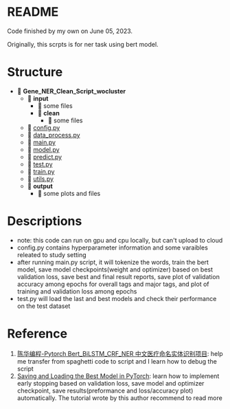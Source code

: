 # README

Code finished by my own on June 05, 2023. 

Originally, this scrpts is for ner task using bert model. 

# Structure
- 📂 __Gene\_NER\_Clean\_Script\_wocluster__
   - 📂 __input__
     - 📄 some files
     - 📂 __clean__
       - 📄 some files
   - 📄 [config.py](https://github.com/tinghe14/Reusable-Code/blob/5c5840f6193a6bc7046cc25af9053d582660eabe/Model/Model%20Training/%20Local%20Script/Gene_NER_Clean_Script_wocluster/config.py)
   - 📄 [data\_process.py](https://github.com/tinghe14/Reusable-Code/blob/5c5840f6193a6bc7046cc25af9053d582660eabe/Model/Model%20Training/%20Local%20Script/Gene_NER_Clean_Script_wocluster/data_process.py)
   - 📄 [main.py](https://github.com/tinghe14/Reusable-Code/blob/5c5840f6193a6bc7046cc25af9053d582660eabe/Model/Model%20Training/%20Local%20Script/Gene_NER_Clean_Script_wocluster/main.py)
   - 📄 [model.py](https://github.com/tinghe14/Reusable-Code/blob/5c5840f6193a6bc7046cc25af9053d582660eabe/Model/Model%20Training/%20Local%20Script/Gene_NER_Clean_Script_wocluster/model.py)
   - 📄 [predict.py](https://github.com/tinghe14/Reusable-Code/blob/5c5840f6193a6bc7046cc25af9053d582660eabe/Model/Model%20Training/%20Local%20Script/Gene_NER_Clean_Script_wocluster/predict.py)
   - 📄 [test.py](https://github.com/tinghe14/Reusable-Code/blob/5c5840f6193a6bc7046cc25af9053d582660eabe/Model/Model%20Training/%20Local%20Script/Gene_NER_Clean_Script_wocluster/test.py)
   - 📄 [train.py](https://github.com/tinghe14/Reusable-Code/blob/5c5840f6193a6bc7046cc25af9053d582660eabe/Model/Model%20Training/%20Local%20Script/Gene_NER_Clean_Script_wocluster/train.py)
   - 📄 [utils.py](https://github.com/tinghe14/Reusable-Code/blob/5c5840f6193a6bc7046cc25af9053d582660eabe/Model/Model%20Training/%20Local%20Script/Gene_NER_Clean_Script_wocluster/utils.py)
   - 📂 __output__
      - 📄 some plots and files

# Descriptions
- note: this code can run on gpu and cpu locally, but can't upload to cloud 
- config.py contains hyperparameter information and some varaibles releated to study setting
- after running main.py script, it will tokenize the words, train the bert model, save model checkpoints(weight and optimizer) based on best validation loss, save best and final result reports, save plot of validation accuracy among epochs for overall tags and major tags, and plot of training and validation loss among epochs
- test.py will load the last and best models and check their performance on the test dataset

# Reference
1. [陈华编程-Pytorch Bert_BiLSTM_CRF_NER 中文医疗命名实体识别项目](http://www.ichenhua.cn/edu/course/24): help me transfer from spaghetti code to script and I learn how to debug the script
2. [Saving and Loading the Best Model in PyTorch](https://debuggercafe.com/saving-and-loading-the-best-model-in-pytorch/): learn how to implement early stopping based on validation loss, save model and optimizer checkpoint, save results(preformance and loss/accuracy plot) automatically. The tutorial wrote by this author recommend to read more
